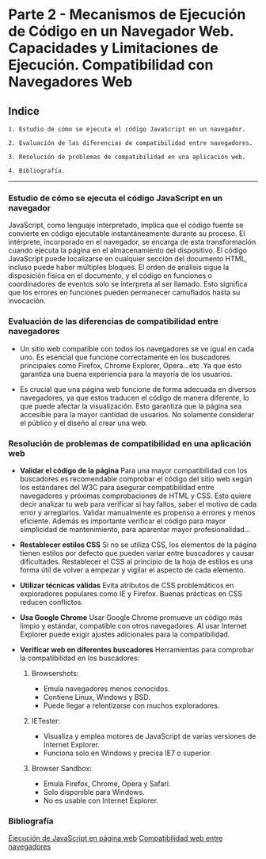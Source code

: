 # Parte 2 - Mecanismos de Ejecución de Código en un Navegador Web. Capacidades y Limitaciones de Ejecución. Compatibilidad con Navegadores Web

## Indice

    1. Estudio de cómo se ejecuta el código JavaScript en un navegador.

    2. Evaluación de las diferencias de compatibilidad entre navegadores.

    3. Resolución de problemas de compatibilidad en una aplicación web.

    4. Bibliografía.

---

### Estudio de cómo se ejecuta el código JavaScript en un navegador

JavaScript, como lenguaje interpretado, implica que el código fuente se convierte en código ejecutable instantáneamente durante su proceso. El intérprete, incorporado en el navegador, se encarga de esta transformación cuando ejecuta la página en el almacenamiento del dispositivo. El código JavaScript puede localizarse en cualquier sección del documento HTML, incluso puede haber múltiples bloques. El orden de análisis sigue la disposición física en el documento, y el código en funciones o coordinadores de eventos solo se interpreta al ser llamado. Esto significa que los errores en funciones pueden permanecer camuflados hasta su invocación.

### Evaluación de las diferencias de compatibilidad entre navegadores

* Un sitio web compatible con todos los navegadores se ve igual en cada uno. Es esencial que funcione correctamente en los buscadores principales como Firefox, Chrome Explorer, Opera...etc .Ya que esto garantiza una buena experiencia para la mayoría de los usuarios.

* Es crucial que una página web funcione de forma adecuada en diversos navegadores, ya que estos traducen el código de manera diferente, lo que puede afectar la visualización. Esto garantiza que la página sea accesible para la mayor cantidad de usuarios. No solamente considerar el público y el diseño al crear una web.

### Resolución de problemas de compatibilidad en una aplicación web

* **Validar el código de la página** Para una mayor compatibilidad con los buscadores es recomendable comprobar el código del sitio web según los estándares del W3C para asegurar compatibilidad entre navegadores y próximas comprobaciones de HTML y CSS. Esto quiere decir analizar tu web para verificar si hay fallos, saber el motivo de cada error y arreglarlos. Validar manualmente es propenso a errores y menos eficiente. Además es importante verificar el código para mayor simplicidad de mantenimiento, para aparentar mayor profesionalidad...

* **Restablecer estilos CSS** Si no se utiliza CSS, los elementos de la página tienen estilos por defecto que pueden variar entre buscadores y causar dificultades. Restablecer el CSS al principio de la hoja de estilos es una forma útil de volver a empezar y vigilar el aspecto de cada elemento.

* **Utilizar técnicas válidas** Evita atributos de CSS problemáticos en exploradores  populares como IE y Firefox. Buenas prácticas en CSS reducen conflictos.

* **Usa Google Chrome** Usar Google Chrome promueve un código más limpio y estándar, compatible con otros navegadores. Al usar Internet Explorer puede exigir ajustes adicionales para la compatibilidad.

* **Verificar web en diferentes buscadores** Herramientas para comprobar la compatibilidad en los buscadores:

    1. Browsershots:
        * Emula navegadores menos conocidos.
        * Contiene Linux, Windows y BSD.
        * Puede llegar a relentizarse con muchos exploradores.

    2. IETester:
        * Visualiza y emplea motores de JavaScript de varias versiones de Internet Explorer.
        * Funciona solo en Windows y precisa IE7 o superior.

    3. Browser Sandbox:
        * Emula Firefox, Chrome, Opera y Safari.
        * Solo disponible para Windows.
        * No es usable con Internet Explorer.

### Bibliografía

[Ejecución de JavaScript en página web](https://www.edgardandrea.com/como-se-ejecuta-javascript-dentro-de-un-pagina-web/)
[Compatibilidad web entre navegadores](https://www.lawebera.es/xhtml-css/compatibilidad-web-navegadores.php)